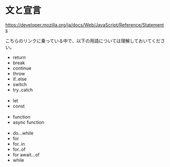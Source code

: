 # 文と宣言

https://developer.mozilla.org/ja/docs/Web/JavaScript/Reference/Statements

こちらのリンクに乗っている中で、以下の用語については理解しておいてください。

- return
- break
- continue
- throw
- if..else
- switch
- try..catch
<br><br>
- let
- const 
<br><br>
- function
- async function
<br><br>
- do...while
- for
- for..in
- for..of
- for await...of
- while
<br><br>
